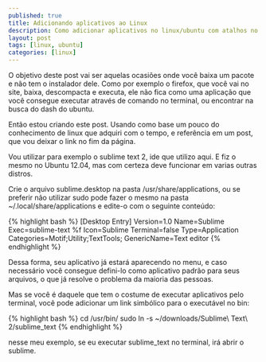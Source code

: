 ```yaml
---
published: true
title: Adicionando aplicativos ao Linux
description: Como adicionar aplicativos no linux/ubuntu com atalhos no menu de aplicativos
layout: post
tags: [linux, ubuntu]
categories: [linux]
---
```

O objetivo deste post vai ser aquelas ocasiões onde você baixa um pacote e não tem o instalador dele. Como por exemplo o firefox, que você vai no site, baixa, descompacta e executa, ele não fica como uma aplicação que você consegue executar através de comando no terminal, ou encontrar na busca do dash do ubuntu.

Então estou criando este post. Usando como base um pouco do conhecimento de linux que adquiri com o tempo, e referência em um post, que vou deixar o link no fim da página.

Vou utilizar para exemplo o sublime text 2, ide que utilizo aqui. E fiz o mesmo no Ubuntu 12.04, mas com certeza deve funcionar em varias outras distros.

Crie o arquivo sublime.desktop na pasta /usr/share/applications, ou se preferir não utilizar sudo pode fazer o mesmo na pasta ~/.local/share/applications e edite-o com o seguinte conteúdo:

{% highlight bash %}
[Desktop Entry]
Version=1.0
Name=Sublime
Exec=sublime-text %f
Icon=Sublime
Terminal=false
Type=Application
Categories=Motif;Utility;TextTools;
GenericName=Text editor
{% endhighlight %}

Dessa forma, seu aplicativo já estará aparecendo no menu, e caso necessário você consegue defini-lo como aplicativo padrão para seus arquivos, o que já resolve o problema da maioria das pessoas.

Mas se você é daquele que tem o costume de executar aplicativos pelo terminal, você pode adicionar um link simbólico para o executável no bin:

{% highlight bash %}
cd /usr/bin/
sudo ln -s ~/downloads/Sublime\ Text\ 2/sublime_text
{% endhighlight %}

nesse meu exemplo, se eu executar sublime_text no terminal, irá abrir o sublime.
